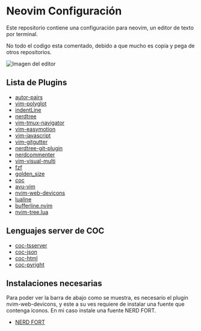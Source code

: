 # Neovim Configuración
Este repositorio contiene una configuración para neovim, un editor de texto por terminal.

No todo el codigo esta comentado, debido a que mucho es copia y pega de otros repositorios.

![Imagen del editor](https://github.com/benjaNygit/nvim-config/blob/main/imgs/Captura%20desde%202022-08-27%2017-06-03.png)
 
Lista de Plugins
---------------- 
+ [ autor-pairs ](https://github.com/jiangmiao/auto-pairs)
+ [ vim-polyglot ](https://github.com/sheerun/vim-polyglot)
+ [ indentLine ](https://github.com/Yggdroot/indentLine)
+ [ nerdtree ](https://github.com/preservim/nerdtree)
+ [ vim-tmux-navigator ](https://github.com/christoomey/vim-tmux-navigator)
+ [ vim-easymotion ](https://github.com/easymotion/vim-easymotion)
+ [ vim-javascript ](https://github.com/pangloss/vim-javascript)
+ [ vim-gitgutter ](https://github.com/airblade/vim-gitgutter)
+ [ nerdtree-git-plugin ](https://github.com/Xuyuanp/nerdtree-git-plugin)
+ [ nerdcommenter ](https://github.com/preservim/nerdcommenter)
+ [ vim-visual-multi ](https://github.com/mg979/vim-visual-multi)
+ [ fzf ](https://github.com/junegunn/fzf)
+ [ golden_size ](https://github.com/dm1try/golden_size)
+ [ coc ](https://github.com/neoclide/coc.nvim)
+ [ayu-vim](https://github.com/Luxed/ayu-vim)
+ [nvim-web-devicons](https://github.com/kyazdani42/nvim-web-devicons)
+ [lualine](https://github.com/nvim-lualine/lualine.nvim)
+ [bufferline.nvim](https://github.com/akinsho/bufferline.nvim)
+ [nvim-tree.lua](https://github.com/kyazdani42/nvim-tree.lua)

Lenguajes server de COC 
-----------------------
+ [ coc-tsserver ](https://github.com/neoclide/coc-tsserver)
+ [ coc-json ](https://github.com/neoclide/coc-json)
+ [ coc-html ](https://github.com/neoclide/coc-html)
+ [ coc-pyright ](https://github.com/fannheyward/coc-pyright)

## Instalaciones necesarias
Para poder ver la barra de abajo como se muestra, es necesario el plugin
nvim-web-devicons, y este a su ves requiere de instalar una fuente
que contenga iconos. En mi caso instale una fuente NERD FORT.

+ [NERD FORT](https://www.nerdfonts.com/#downloads)


